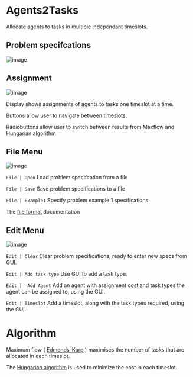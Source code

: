# Agents2Tasks

Allocate agents to tasks in multiple independant timeslots.


## Problem specifcations

![image](https://github.com/JamesBremner/Agents2Tasks/assets/2046227/b8aefa7d-7546-4b7e-bcaa-3e76508762c4)


## Assignment

![image](https://github.com/JamesBremner/Agents2Tasks/assets/2046227/09b85d41-2c66-4970-b8c3-0b16f66e09b9)

Display shows assignments of agents to tasks one timeslot at a time.  

Buttons allow user to navigate between timeslots.  

Radiobuttons allow user to switch between results from Maxflow and Hungarian algorithm

## File Menu

![image](https://github.com/JamesBremner/Agents2Tasks/assets/2046227/d3c8e81c-4020-4cb4-83e0-272b24a80b1b)

`File | Open`  Load problem specifcation from a file

`File | Save`  Save problem specifications to a file

`File | Example1` Specify problem example 1 specifications

The [file format](https://github.com/JamesBremner/Agents2Tasks/wiki/File-format) documentation

## Edit Menu

![image](https://github.com/JamesBremner/Agents2Tasks/assets/2046227/a757bd30-3c70-440c-8ff4-deff422cbac3)

`Edit | Clear` Clear problem specifications, ready to enter new specs from GUI.

`Edit | Add task type`  Use GUI to add a task type.

`Edit |  Add Agent` Add an agent with assignment cost and task types the agent can be assigned to, using the GUI.

`Edit | Timeslot` Add a timeslot, along with the task types required, using the GUI.


# Algorithm

Maximum flow ( [Edmonds–Karp](https://en.wikipedia.org/wiki/Edmonds%E2%80%93Karp_algorithm) ) maximises the number of tasks that are allocated in each timeslot.

The [Hungarian algorithm]( https://en.wikipedia.org/wiki/Hungarian_algorithm) is used to minimize the cost in each timeslot.





